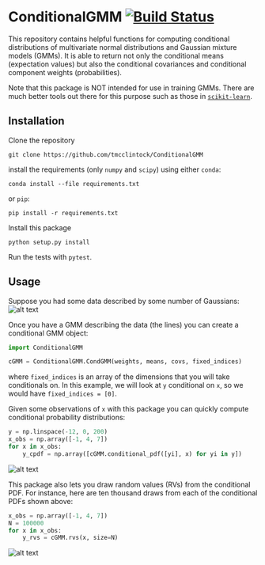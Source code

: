 # ConditionalGMM [![Build Status](https://travis-ci.com/tmcclintock/ConditionalGMM.svg?branch=master)](https://travis-ci.com/tmcclintock/ConditionalGMM)

This repository contains helpful functions for computing conditional distributions of multivariate normal distributions and Gaussian mixture models (GMMs). It is able to return not only the conditional means (expectation values) but also the conditional covariances and conditional component weights (probabilities).

Note that this package is NOT intended for use in training GMMs. There are much better tools out there for this purpose such as those in [`scikit-learn`](https://scikit-learn.org/stable/modules/mixture.html).

## Installation

Clone the repository

`git clone https://github.com/tmcclintock/ConditionalGMM`

install the requirements (only `numpy` and `scipy`) using either `conda`:

`conda install --file requirements.txt`

or `pip`:

`pip install -r requirements.txt`

Install this package

`python setup.py install`

Run the tests with `pytest`.

## Usage

Suppose you had some data described by some number of Gaussians:
![alt text](https://github.com/tmcclintock/ConditionalGMM/blob/master/notebooks/figures/scatter_contour_2comps.png "2 component data")

Once you have a GMM describing the data (the lines) you can create a conditional GMM object:
```python
import ConditionalGMM

cGMM = ConditionalGMM.CondGMM(weights, means, covs, fixed_indices)
```
where `fixed_indices` is an array of the dimensions that you will take conditionals on. In this example, we will look at `y` conditional on `x`, so we would have `fixed_indices = [0]`.

Given some observations of `x` with this package you can quickly compute conditional probability distributions:
```python
y = np.linspace(-12, 0, 200)
x_obs = np.array([-1, 4, 7])
for x in x_obs:
    y_cpdf = np.array([cGMM.conditional_pdf([yi], x) for yi in y])
```
![alt text](https://github.com/tmcclintock/ConditionalGMM/blob/master/notebooks/figures/cPDF_2comps.png "conditional PDF")

This package also lets you draw random values (RVs) from the conditional PDF. For instance, here are ten thousand draws from each of the conditional PDFs shown above:
```python
x_obs = np.array([-1, 4, 7])
N = 100000
for x in x_obs:
    y_rvs = cGMM.rvs(x, size=N)
```
![alt text](https://github.com/tmcclintock/ConditionalGMM/blob/master/notebooks/figures/hist_2comps.png "conditional RVs")
